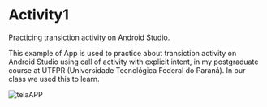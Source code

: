 # Activity1
Practicing transiction activity on Android Studio.

This example of App is used to practice about transiction activity on Android Studio using call of activity with explicit intent, in my postgraduate course at UTFPR (Universidade Tecnológica Federal do Paraná).
In our class we used this to learn.

![telaAPP](https://user-images.githubusercontent.com/44674556/154803042-3dd45c6d-ce6c-407c-a471-aa62998f720f.png)
